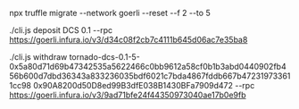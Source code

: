 npx truffle migrate --network goerli --reset --f 2 --to 5


./cli.js deposit DCS 0.1 --rpc https://goerli.infura.io/v3/d34c08f2cb7c4111b645d06ac7e35ba8


./cli.js withdraw tornado-dcs-0.1-5-0x5a80d71d69b47342535a5622466c0bb9612a58cf0b1b3abd0440902fb456b600d7dbd36343a833236035bdf6021c7bda4867fddb667b472319733611cc98 0x90A8200d50D8ed99B3dfE038B1430BFa7909d472 --rpc https://goerli.infura.io/v3/9ad71bfe24f44350973040ae17b0e9fb